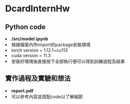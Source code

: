 # DcardInternHw

## Python code
<li> <b>/src/model.ipynb</b>
<li> 根據檔案內所import的package安裝環境
<li> torch version = 1.12.1+cu113
<li> cuda version = 11.3
<li> 安裝好環境後直接按下全部執行便可以得到訓練過程及結果

## 實作過程及實驗和想法
<li> <b>report.pdf</b>
<li> 可以參考內容並搭配code以了解細節